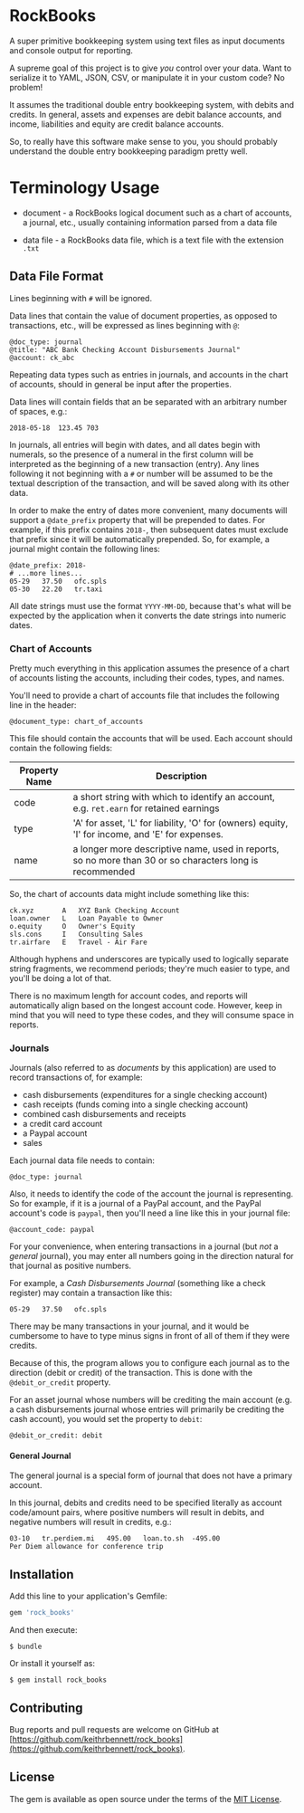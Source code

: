 # RockBooks

A super primitive bookkeeping system using text files as input documents and console output
for reporting.

A supreme goal of this project is to give _you_ control over your data. 
Want to serialize it to YAML, JSON, CSV, or manipulate it in your custom code?
No problem! 

It assumes the traditional double entry bookkeeping system, with debits and credits.
In general, assets and expenses are debit balance accounts, and income, liabilities and equity
are credit balance accounts.

So, to really have this software make sense to you, you should probably understand
the double entry bookkeeping paradigm pretty well. 

# Terminology Usage

* document - a RockBooks logical document such as a chart of accounts, a journal, etc.,
usually containing information parsed from a data file

* data file - a RockBooks data file, which is a text file with the extension `.txt`


## Data File Format

Lines beginning with `#` will be ignored.

Data lines that contain the value of document properties,
as opposed to transactions, etc., will be expressed as lines beginning with `@`:

```
@doc_type: journal
@title: "ABC Bank Checking Account Disbursements Journal"
@account: ck_abc
```

Repeating data types such as entries in journals, and accounts in the chart of accounts,
should in general be input after the properties.

Data lines will contain fields that an be separated with an arbitrary number of spaces, e.g.:

```
2018-05-18  123.45 703
```

In journals, all entries will begin with dates, and all dates begin with numerals, so the
presence of a numeral in the first column will be interpreted as the beginning of a new
transaction (entry). Any lines following it not beginning with a `#` or number will be
assumed to be the textual description of the transaction, and will be saved along with
its other data.

In order to make the entry of dates more convenient, many documents will support
a `@date_prefix` property that will be prepended to dates. For example, if this prefix
contains `2018-`, then subsequent dates must exclude that prefix since it will be
automatically prepended. So, for example, a journal might contain the following lines:

```
@date_prefix: 2018-
# ...more lines...
05-29   37.50   ofc.spls
05-30   22.20   tr.taxi
```

All date strings must use the format `YYYY-MM-DD`, because that's what will be expected
by the application when it converts the date strings into numeric dates.



### Chart of Accounts

Pretty much everything in this application assumes the presence of a chart of accounts
listing the accounts, including their codes, types, and names.

You'll need to provide a chart of accounts file that includes the following line in the header:

`@document_type: chart_of_accounts`

This file should contain the accounts
that will be used. Each account should contain the following fields:

| Property Name | Description |
| ------------- | ------------- |
| code          | a short string with which to identify an account, e.g. `ret.earn` for retained earnings
| type          | 'A' for asset, 'L' for liability, 'O' for (owners) equity, 'I' for income, and 'E' for expenses.
| name          | a longer more descriptive name, used in reports, so no more than 30 or so characters long is recommended
  

So, the chart of accounts data might include something like this:

```
ck.xyz       A   XYZ Bank Checking Account
loan.owner   L   Loan Payable to Owner
o.equity     O   Owner's Equity
sls.cons     I   Consulting Sales
tr.airfare   E   Travel - Air Fare
```

Although hyphens and underscores are typically used to logically separate string fragments,
we recommend periods; they're much easier to type, and you'll be doing a lot of that.

There is no maximum length for account codes, and reports will automatically align based
on the longest account code. However, keep in mind that you will need to type these codes,
and they will consume space in reports.

### Journals

Journals (also referred to as _documents_ by this application)
are used to record transactions of, for example:

* cash disbursements (expenditures for a single checking account)
* cash receipts (funds coming into a single checking account)
* combined cash disbursements and receipts
* a credit card account
* a Paypal account
* sales

Each journal data file needs to contain:

`@doc_type: journal`

Also, it needs to identify the code of the account the journal is representing.
So for example, if it is a journal of a PayPal account, and the PayPal 
account's code is `paypal`, then you'll need a line like this in your journal file:

`@account_code: paypal`

For your convenience, when entering transactions in a journal (but _not_ a _general_ journal),
you may enter all numbers going in the direction natural for that journal as positive numbers.

For example, a _Cash Disbursements Journal_ (something like a
check register) may contain a transaction like this:

```
05-29   37.50   ofc.spls
```

There may be many transactions in your journal, and it would be cumbersome to have to
type minus signs in front of all of them if they were credits.

Because of this, the program allows you to configure each journal as to the direction
(debit or credit) of the transaction. This is done with the `@debit_or_credit` property.

For an asset journal whose numbers will be crediting the main account
(e.g. a cash disbursements journal whose entries will primarily be crediting
the cash account), you would set the property to `debit`:

```
@debit_or_credit: debit
```


#### General Journal

The general journal is a special form of journal that does not have a primary account.

In this journal, debits and credits need to be specified literally as account code/amount
pairs, where positive numbers will result in debits, and negative numbers will result in credits, e.g.:

```
03-10   tr.perdiem.mi   495.00   loan.to.sh  -495.00
Per Diem allowance for conference trip
```



## Installation

Add this line to your application's Gemfile:

```ruby
gem 'rock_books'
```

And then execute:

    $ bundle

Or install it yourself as:

    $ gem install rock_books

## Contributing

Bug reports and pull requests are welcome on GitHub at [https://github.com/keithrbennett/rock_books](https://github.com/keithrbennett/rock_books).

## License

The gem is available as open source under the terms of the [MIT License](https://opensource.org/licenses/MIT).
